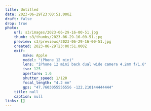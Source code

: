 ```yaml
---
title: Untitled
date: 2023-06-29T23:00:51.000Z
draft: false
drop: true
photo:
    url: s3/images/2023-06-29-16-00-51.jpg
    thumb: s3/thumbs/2023-06-29-16-00-51.jpg
    preview: s3/previews/2023-06-29-16-00-51.jpg
    created: 2023-06-29T23:00:51.000Z
    exif:
        make: Apple
        model: "iPhone 12 mini"
        lens: "iPhone 12 mini back dual wide camera 4.2mm f/1.6"
        iso: 125
        aperture: 1.6
        shutter_speed: 1/120
        focal_length: "4.2 mm"
        gps: "47.7603055555556 -122.210144444444"
    title: null
    caption: null
links: []
---
```

